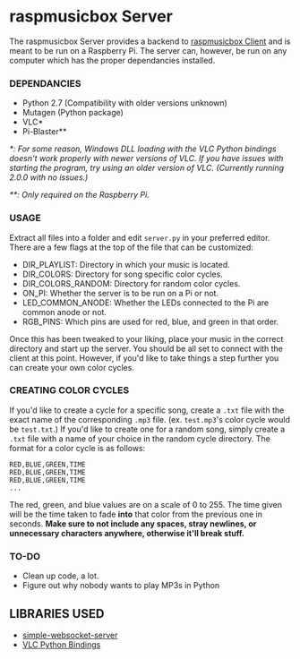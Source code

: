 # raspmusicbox Server

The raspmusicbox Server provides a backend to [raspmusicbox Client](https://github.com/Joseph14078/raspmusicbox-client) and is meant to be run on a Raspberry Pi. The server can, however, be run on any computer which has the proper dependancies installed.

### DEPENDANCIES

- Python 2.7 (Compatibility with older versions unknown)
- Mutagen (Python package)
- VLC*
- Pi-Blaster**

_*: For some reason, Windows DLL loading with the VLC Python bindings doesn't work properly with newer versions of VLC. If you have issues with starting the program, try using an older version of VLC. (Currently running 2.0.0 with no issues.)_

_**: Only required on the Raspberry Pi._

### USAGE

Extract all files into a folder and edit `server.py` in your preferred editor. There are a few flags at the top of the file that can be customized:

- DIR_PLAYLIST: Directory in which your music is located.
- DIR_COLORS: Directory for song specific color cycles.
- DIR_COLORS_RANDOM: Directory for random color cycles.
- ON_PI: Whether the server is to be run on a Pi or not.
- LED_COMMON_ANODE: Whether the LEDs connected to the Pi are common anode or not.
- RGB_PINS: Which pins are used for red, blue, and green in that order.

Once this has been tweaked to your liking, place your music in the correct directory and start up the server. You should be all set to connect with the client at this point. However, if you'd like to take things a step further you can create your own color cycles.

### CREATING COLOR CYCLES

If you'd like to create a cycle for a specific song, create a `.txt` file with the exact name of the corresponding `.mp3` file. (ex. `test.mp3`'s color cycle would be `test.txt`.) If you'd like to create one for a random song, simply create a `.txt` file with a name of your choice in the random cycle directory. The format for a color cycle is as follows:
```
RED,BLUE,GREEN,TIME
RED,BLUE,GREEN,TIME
RED,BLUE,GREEN,TIME
...
```
The red, green, and blue values are on a scale of 0 to 255. The time given will be the time taken to fade **into** that color from the previous one in seconds. **Make sure to not include any spaces, stray newlines, or unnecessary characters anywhere, otherwise it'll break stuff.**

### TO-DO
- Clean up code, a lot.
- Figure out why nobody wants to play MP3s in Python

## LIBRARIES USED

- [simple-websocket-server](https://github.com/dpallot/simple-websocket-server)
- [VLC Python Bindings](https://wiki.videolan.org/Python_bindings)